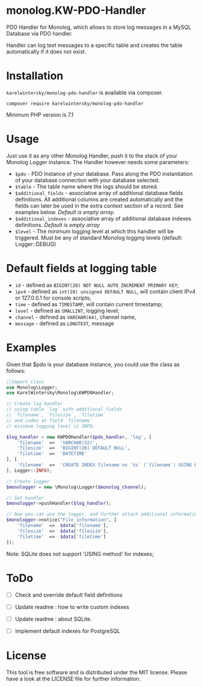 monolog.KW-PDO-Handler
======================

PDO Handler for Monolog, which allows to store log messages in a MySQL Database via PDO handler.

Handler can log text messages to a specific table and creates the table automatically if it does not exist.

# Installation
`karelwintersky/monolog-pdo-handler` is available via composer.

```
composer require karelwintersky/monolog-pdo-handler
```

Minimum PHP version is 7.1

# Usage

Just use it as any other Monolog Handler, push it to the stack of your Monolog Logger instance.
The Handler however needs some parameters:

- `$pdo` - PDO Instance of your database. Pass along the PDO instantiation of your database connection with your database selected.
- `$table` - The table name where the logs should be stored.
- `$additional_fields` - associative array of additional database fields definitions. All additional columns are created
automatically and the fields can later be used in the extra context section of a record. See examples below. _Default is empty array_.
- `$additional_indexes` - associative array of additional database indexes definitions. _Default is empty array_
- `$level` - The minimum logging level at which this handler will be triggered. Must be any of standard Monolog logging levels (default: Logger::DEBUG)

# Default fields at logging table

- `id` - defined as `BIGINT(20) NOT NULL AUTO_INCREMENT PRIMARY KEY`;
- `ipv4` - defined as `int(10) unsigned DEFAULT NULL`, will contain client IPv4 or 127.0.0.1 for console scripts;
- `time` - defined as `TIMESTAMP`, will contain current timestamp;
- `level` - defined as `SMALLINT`, logging level;
- `channel` - defined as `VARCHAR(64)`, channel name,
- `message` - defined as `LONGTEXT`, message

# Examples

Given that $pdo is your database instance, you could use the class as follows:

```php
//Import class
use Monolog\Logger;
use KarelWintersky\Monolog\KWPDOHandler;

// Create log handler
// using table `log` with additional fields
// `filename`, `filesize`, `filetime`
// and index at field `filename`
// minimum logging level is INFO.

$log_handler = new KWPDOHandler($pdo_handler, 'log', [
    'filename'  =>  'VARCHAR(32)',
    'filesize'  =>  'BIGINT(20) DEFAULT NULL',
    'filetime'  =>  'DATETIME'
], [
    'filename'  =>  'CREATE INDEX filename on `%s` (`filename`) USING HASH',
], Logger::INFO);

// Create logger
$monologger = new \Monolog\Logger($monolog_channel);

// Set handler
$monologger->pushHandler($log_handler);

// Now you can use the logger, and further attach additional information
$monologger->notice("File information", [
    'filename'  =>  $data['filename'],
    'filesize'  =>  $data['filesize'],
    'filetime'  =>  $data['filetime']
]);

```
Note: SQLite does not support 'USING method' for indexes;

# ToDo

- [ ] Check and override default field definitions
- [ ] Update readme : how to write custom indexes
- [ ] Update readme : about SQLite.
- [ ] Implement default indexes for PostgreSQL


# License

This tool is free software and is distributed under the MIT license. Please have a look at the LICENSE file for further information.
